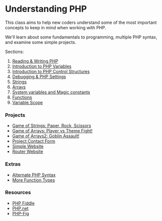 # Understanding PHP

This class aims to help new coders understand some of the most important concepts to keep in mind when working with PHP. 

We'll learn about some fundamentals to programming, multiple PHP syntax, and examine some simple projects.

Sections: 

1. [Reading & Writing PHP](https://github.com/Craftpeak/Academy-Understanding-PHP/wiki/Writing-PHP)
1. [Introduction to PHP Variables](https://github.com/Craftpeak/Academy-Understanding-PHP/wiki/Introduction:-Variables)
1. [Introduction to PHP Control Structures](https://github.com/Craftpeak/Academy-Understanding-PHP/wiki/Introduction:-Control-Structures)
1. [Debugging & PHP Settings](https://github.com/Craftpeak/Academy-Understanding-PHP/wiki/Debugging)
1. [Strings](https://github.com/Craftpeak/Academy-Understanding-PHP/wiki/Strings)
1. [Arrays](https://github.com/Craftpeak/Academy-Understanding-PHP/wiki/Arrays)
1. [System variables and Magic constants](https://github.com/Craftpeak/Academy-Understanding-PHP/wiki/System-Magic)
1. [Functions](https://github.com/Craftpeak/Academy-Understanding-PHP/wiki/Functions)
1. [Variable Scope](https://github.com/Craftpeak/Academy-Understanding-PHP/wiki/Scope)

### Projects 

* [Game of Strings: Paper, Rock, Scissors](game-strings/index.php) 
* [Game of Arrays: Player vs Theme Fight!](game-arrays/index.php)  
* [Game of Arrays2: Goblin Assault!](game-arrays2/index.php) 
* [Project Contact Form](project-contact-form)
* [Simple Website](website-simple)
* [Router Website](website-router)

### Extras

* [Alternate PHP Syntax](https://github.com/Craftpeak/Academy-Understanding-PHP/wiki/Extra:-Alternate-PHP-Syntax)
* [More Function Types](https://github.com/Craftpeak/Academy-Understanding-PHP/wiki/Extra:-More-Function-Types)

### Resources

* [PHP Fiddle](http://phpfiddle.org/)
* [PHP.net](http://php.net/manual/en/)
* [PHP-Fig](http://www.php-fig.org/)


